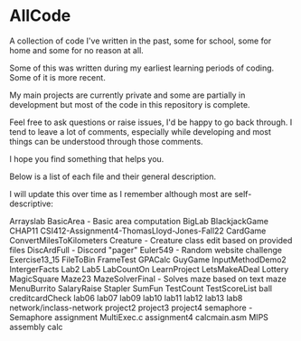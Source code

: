 # AllCode
A collection of code I've written in the past, some for school, some for home and some for no reason at all.

Some of this was written during my earliest learning periods of coding. Some of it is more recent. 

My main projects are currently private and some are partially in development but most of the code in this repository is complete. 

Feel free to ask questions or raise issues, I'd be happy to go back through. I tend to leave a lot of comments, especially while developing and most
things can be understood through those comments.  

I hope you find something that helps you.


Below is a list of each file and their general description.

I will update this over time as I remember although most are self-descriptive:

Arrayslab
BasicArea - Basic area computation
BigLab 
BlackjackGame 
CHAP11
CSI412-Assignment4-ThomasLloyd-Jones-Fall22
CardGame
ConvertMilesToKilometers 
Creature - Creature class edit based on provided files
DiscArdFull - Discord "pager"
Euler549 - Random website challenge
Exercise13_15
FileToBin
FrameTest
GPACalc 
GuyGame
InputMethodDemo2
IntergerFacts
Lab2
Lab5
LabCountOn
LearnProject
LetsMakeADeal
Lottery
MagicSquare
Maze23
MazeSolverFinal - Solves maze based on text maze
MenuBurrito
SalaryRaise
Stapler
SumFun
TestCount
TestScoreList
ball
creditcardCheck
lab06
lab07
lab09
lab10
lab11
lab12
lab13
lab8
network/inclass-network
project2
project3
project4
semaphore - Semaphore assignment
MultiExec.c
assignment4
calcmain.asm
MIPS assembly calc 
